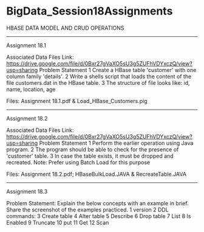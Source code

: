 # BigData_Session18Assignments
HBASE DATA MODEL AND CRUD OPERATIONS


---------------------------------------------------------------------------------
Assignment 18.1

Associated Data Files
Link: https://drive.google.com/file/d/0Bxr27gVaXO5sU3g5ZUFhVDYxczQ/view?usp=sharing
Problem Statement
1 Create a HBase table 'customer' with one column family 'details'.
2 Write a shells script that loads the content of the file customers.dat in the HBase table.
3 The structure of file looks like:
id, name, location, age

Files: Assignment 18.1.pdf & Load_HBase_Customers.pig

---------------------------------------------------------------------------------
Assignment 18.2

Associated Data Files
Link: https://drive.google.com/file/d/0Bxr27gVaXO5sU3g5ZUFhVDYxczQ/view?usp=sharing
Problem Statement
1 Perform the earlier operation using Java program.
2 The program should be able to check for the presence of 'customer' table.
3 In case the table exists, it must be dropped and recreated.
Note: Prefer using Batch Load for this purpose

Files: Assignment 18.2.pdf; HBaseBulkLoad.JAVA & RecreateTable.JAVA

---------------------------------------------------------------------------------
Assignment 18.3

Problem Statement:
Explain the below concepts with an example in brief.
Share the screenshot of the examples practiced.
1 version
2 DDL commands:
3 Create table
4 Alter table
5 Describe
6 Drop table
7 List
8 Is Enabled
9 Truncate
10 put
11 Get
12 Scan
